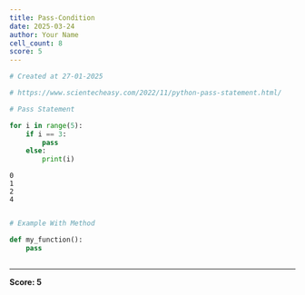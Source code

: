 ```yaml
---
title: Pass-Condition
date: 2025-03-24
author: Your Name
cell_count: 8
score: 5
---
```


```python
# Created at 27-01-2025
```


```python
# https://www.scientecheasy.com/2022/11/python-pass-statement.html/
```


```python
# Pass Statement
```


```python
for i in range(5):
    if i == 3:
        pass
    else:
        print(i)
```

    0
    1
    2
    4



```python

```


```python
# Example With Method
```


```python
def my_function():
    pass
```


```python

```


---
**Score: 5**
